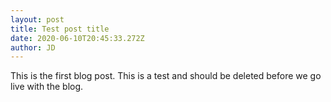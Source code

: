 ```yaml
---
layout: post
title: Test post title
date: 2020-06-10T20:45:33.272Z
author: JD
---
```

This is the first blog post. This is a test and should be deleted before we go live with the blog.